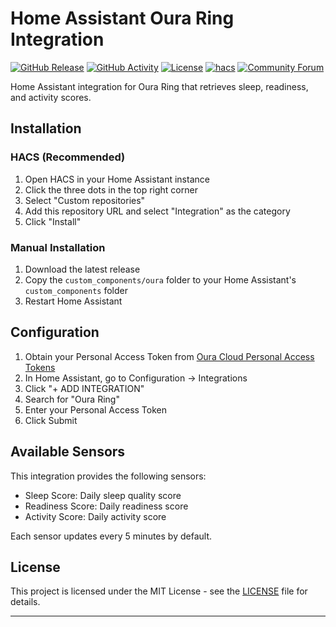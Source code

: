 # Home Assistant Oura Ring Integration

[![GitHub Release][releases-shield]][releases]
[![GitHub Activity][commits-shield]][commits]
[![License][license-shield]](LICENSE)
[![hacs][hacsbadge]][hacs]
[![Community Forum][forum-shield]][forum]

Home Assistant integration for Oura Ring that retrieves sleep, readiness, and activity scores.

## Installation

### HACS (Recommended)

1. Open HACS in your Home Assistant instance
2. Click the three dots in the top right corner
3. Select "Custom repositories"
4. Add this repository URL and select "Integration" as the category
5. Click "Install"

### Manual Installation

1. Download the latest release
2. Copy the `custom_components/oura` folder to your Home Assistant's `custom_components` folder
3. Restart Home Assistant

## Configuration

1. Obtain your Personal Access Token from [Oura Cloud Personal Access Tokens](https://cloud.ouraring.com/personal-access-tokens)
2. In Home Assistant, go to Configuration → Integrations
3. Click "+ ADD INTEGRATION"
4. Search for "Oura Ring"
5. Enter your Personal Access Token
6. Click Submit

## Available Sensors

This integration provides the following sensors:

- Sleep Score: Daily sleep quality score
- Readiness Score: Daily readiness score
- Activity Score: Daily activity score

Each sensor updates every 5 minutes by default.

## License

This project is licensed under the MIT License - see the [LICENSE](LICENSE) file for details.

***

[releases-shield]: https://img.shields.io/github/release/0xvisualiris/ouraring-hass.svg
[releases]: https://github.com/0xvisualiris/ouraring-hass/releases
[commits-shield]: https://img.shields.io/github/commit-activity/y/0xvisualiris/ouraring-hass.svg
[commits]: https://github.com/0xvisualiris/ouraring-hass/commits/main
[hacs]: https://github.com/custom-components/hacs
[hacsbadge]: https://img.shields.io/badge/HACS-Custom-orange.svg
[forum-shield]: https://img.shields.io/badge/community-forum-brightgreen.svg
[forum]: https://community.home-assistant.io/
[license-shield]: https://img.shields.io/github/license/0xvisualiris/ouraring-hass.svg

